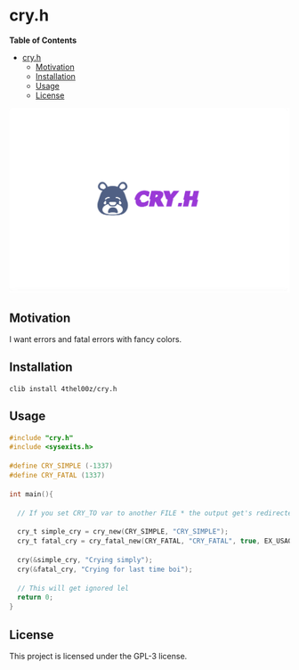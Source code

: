 # cry.h

<!-- START doctoc generated TOC please keep comment here to allow auto update -->
<!-- DON'T EDIT THIS SECTION, INSTEAD RE-RUN doctoc TO UPDATE -->
**Table of Contents**

- [cry.h](#cryh)
  - [Motivation](#motivation)
  - [Installation](#installation)
  - [Usage](#usage)
  - [License](#license)

<!-- END doctoc generated TOC please keep comment here to allow auto update -->


![cry-h.png](https://raw.githubusercontent.com/4thel00z/logos/master/cry-h.png)

## Motivation

I want errors and fatal errors with fancy colors.

## Installation

```
clib install 4thel00z/cry.h
```

## Usage

```c
#include "cry.h"
#include <sysexits.h>

#define CRY_SIMPLE (-1337)
#define CRY_FATAL (1337)

int main(){

  // If you set CRY_TO var to another FILE * the output get's redirected there

  cry_t simple_cry = cry_new(CRY_SIMPLE, "CRY_SIMPLE");
  cry_t fatal_cry = cry_fatal_new(CRY_FATAL, "CRY_FATAL", true, EX_USAGE);

  cry(&simple_cry, "Crying simply");
  cry(&fatal_cry, "Crying for last time boi");

  // This will get ignored lel
  return 0;
}
```

## License

This project is licensed under the GPL-3 license.
